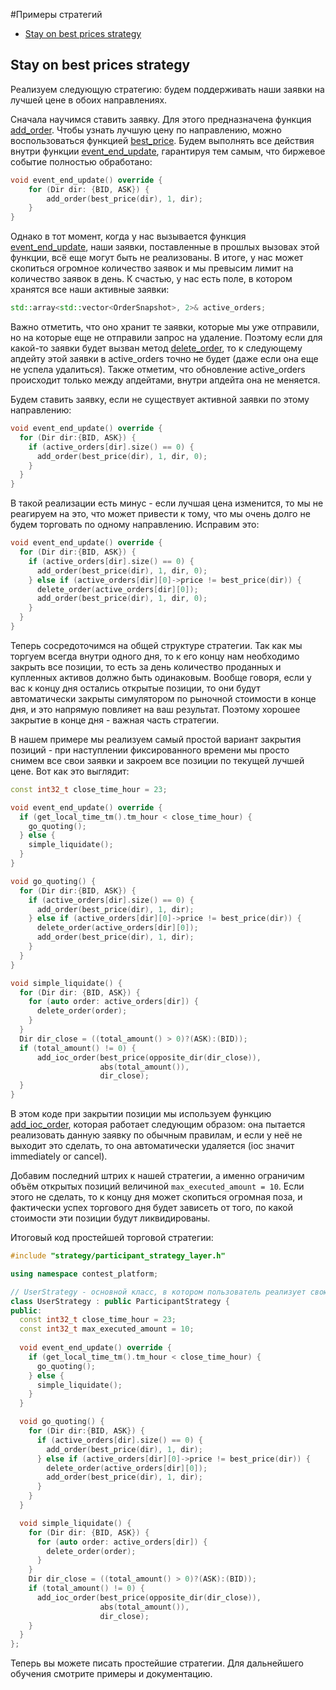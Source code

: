 #Примеры стратегий

* [Stay on best prices strategy](#stay_on_best_prices_strategy)


<a name="stay_on_best_prices_strategy"></a>
## Stay on best prices strategy
Реализуем следующую стратегию: будем поддерживать наши заявки на лучшей цене в обоих направлениях. 

Сначала научимся ставить заявку. Для этого предназначена функция [add_order](../../api/ParticipantStrategy.md#add_order). Чтобы узнать лучшую цену по направлению, можно воспользоваться функцией [best_price](../../api/ParticipantStrategy.md#best_price). 
Будем выполнять все действия внутри функции [event_end_update](../../api/ParticipantStrategy.md#event_end_update), гарантируя тем самым, что биржевое событие полностью обработано:

```cpp
void event_end_update() override {
	for (Dir dir: {BID, ASK}) {
		add_order(best_price(dir), 1, dir);
	}
}
```

Однако в тот момент, когда у нас вызывается функция [event_end_update](../../api/ParticipantStrategy.md#event_end_update), наши заявки, поставленные в прошлых вызовах этой функции, всё еще могут быть не реализованы. В итоге, у нас может скопиться огромное количество заявок и мы превысим лимит на количество заявок в день. К счастью, у нас есть поле, в котором хранятся все наши активные заявки:
```cpp
std::array<std::vector<OrderSnapshot>, 2>& active_orders;
```
Важно отметить, что оно хранит те заявки, которые мы уже отправили, но на которые еще не отправили запрос на удаление. Поэтому если для какой-то заявки будет вызван метод [delete_order](../../api/ParticipantStrategy.md#delete_order), то к следующему апдейту этой заявки в active_orders точно не будет (даже если она еще не успела удалиться). Также отметим, что обновление active_orders происходит только между апдейтами, внутри апдейта она не меняется.

Будем ставить заявку, если не существует активной заявки по этому направлению:
```cpp
void event_end_update() override {
  for (Dir dir:{BID, ASK}) {
    if (active_orders[dir].size() == 0) {
      add_order(best_price(dir), 1, dir, 0);
    }
  }
}
```
В такой реализации есть минус - если лучшая цена изменится, то мы не реагируем на это, что может привести к тому, что мы очень долго не будем торговать по одному направлению. Исправим это:
```cpp
void event_end_update() override {
  for (Dir dir:{BID, ASK}) {
    if (active_orders[dir].size() == 0) {
      add_order(best_price(dir), 1, dir, 0);
    } else if (active_orders[dir][0]->price != best_price(dir)) {
      delete_order(active_orders[dir][0]);
      add_order(best_price(dir), 1, dir, 0);
    }
  }
}
```
Теперь сосредоточимся на общей структуре стратегии.
Так как мы торгуем всегда внутри одного дня, то к его концу нам необходимо закрыть все позиции, то есть за день количество проданных и купленных активов должно быть одинаковым. Вообще говоря, если у вас к концу дня остались открытые позиции, то они будут автоматически закрыты симулятором по рыночной стоимости в конце дня, и это напрямую повлияет на ваш результат. Поэтому хорошее закрытие в конце дня - важная часть стратегии.  

В нашем примере мы реализуем самый простой вариант закрытия позиций - при наступлении фиксированного времени мы просто снимем все свои заявки и закроем все позиции по текущей лучшей цене. Вот как это выглядит:
```cpp
const int32_t close_time_hour = 23;

void event_end_update() override {
  if (get_local_time_tm().tm_hour < close_time_hour) {
    go_quoting();
  } else {
    simple_liquidate();
  }
}

void go_quoting() {
  for (Dir dir:{BID, ASK}) {
    if (active_orders[dir].size() == 0) {
      add_order(best_price(dir), 1, dir);
    } else if (active_orders[dir][0]->price != best_price(dir)) {
      delete_order(active_orders[dir][0]);
      add_order(best_price(dir), 1, dir);
    }
  }
}

void simple_liquidate() {
  for (Dir dir: {BID, ASK}) {
    for (auto order: active_orders[dir]) {
      delete_order(order);
    }
  }
  Dir dir_close = ((total_amount() > 0)?(ASK):(BID));
  if (total_amount() != 0) {
      add_ioc_order(best_price(opposite_dir(dir_close)),
                    abs(total_amount()),
                    dir_close);
  }
}
```

В этом коде при закрытии позиции мы используем функцию [add_ioc_order](../../api/ParticipantStrategy.md#add_ioc_order), которая работает следующим образом: она пытается реализовать данную заявку по обычным правилам, и если у неё не выходит это сделать, то она автоматически удаляется (ioc значит immediately or cancel).

Добавим последний штрих к нашей стратегии, а именно ограничим объём открытых позиций величиной `max_executed_amount = 10`. Если этого не сделать, то к концу дня может скопиться огромная поза, и фактически успех торгового дня будет зависеть от того, по какой стоимости эти позиции будут ликвидированы.

Итоговый код простейшей торговой стратегии:
```cpp
#include "strategy/participant_strategy_layer.h"

using namespace contest_platform;

// UserStrategy - основной класс, в котором пользователь реализует свою стратегию.
class UserStrategy : public ParticipantStrategy {
public:
  const int32_t close_time_hour = 23;
  const int32_t max_executed_amount = 10;
    
  void event_end_update() override {
    if (get_local_time_tm().tm_hour < close_time_hour) {
      go_quoting();
    } else {
      simple_liquidate();
    }
  }

  void go_quoting() {
    for (Dir dir:{BID, ASK}) {
      if (active_orders[dir].size() == 0) {
        add_order(best_price(dir), 1, dir);
      } else if (active_orders[dir][0]->price != best_price(dir)) {
        delete_order(active_orders[dir][0]);
        add_order(best_price(dir), 1, dir);
      }
    }
  }

  void simple_liquidate() {
    for (Dir dir: {BID, ASK}) {
      for (auto order: active_orders[dir]) {
        delete_order(order);
      }
    }
    Dir dir_close = ((total_amount() > 0)?(ASK):(BID));
    if (total_amount() != 0) {
      add_ioc_order(best_price(opposite_dir(dir_close)),
                    abs(total_amount()),
                    dir_close);
    }
  }
};
```
 Теперь вы можете писать простейшие стратегии. Для дальнейшего обучения смотрите примеры и документацию.
